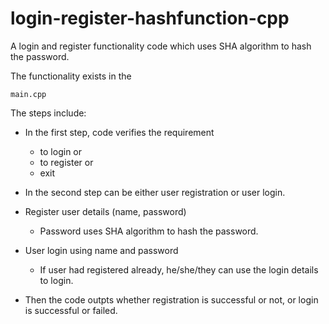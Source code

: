 # login-register-hashfunction-cpp
A login and register functionality code which uses SHA algorithm to hash the password.

The functionality exists in the 
```
main.cpp
```
The steps include:
- In the first step, code verifies the requirement 
  - to login or
  - to register or
  - exit
- In the second step can be either user registration or user login.
- Register user details (name, password)
  - Password uses SHA algorithm to hash the password.
  
- User login using name and password
  - If user had registered already, he/she/they can use the login details to login. 
- Then the code outpts whether registration is successful or not, or login is successful or failed.
